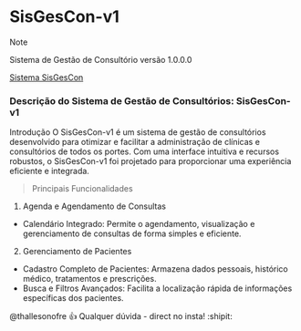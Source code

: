 # SisGesCon-v1

> [!NOTE]
> Sistema de Gestão de Consultório versão 1.0.0.0

[Sistema SisGesCon](http://thallesonofre.com.br)

### Descrição do Sistema de Gestão de Consultórios: SisGesCon-v1
Introdução
O SisGesCon-v1 é um sistema de gestão de consultórios desenvolvido para otimizar e facilitar a administração de clínicas e consultórios de todos os portes. Com uma interface intuitiva e recursos robustos, o SisGesCon-v1 foi projetado para proporcionar uma experiência eficiente e integrada.

> Principais Funcionalidades

1. Agenda e Agendamento de Consultas

  - Calendário Integrado: Permite o agendamento, visualização e gerenciamento de consultas de forma simples e eficiente.



2. Gerenciamento de Pacientes

  - Cadastro Completo de Pacientes: Armazena dados pessoais, histórico médico, tratamentos e prescrições.
  - Busca e Filtros Avançados: Facilita a localização rápida de informações específicas dos pacientes.



@thallesonofre :+1: Qualquer dúvida - direct no insta! :shipit:
